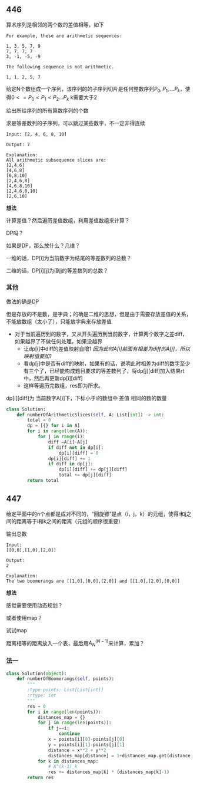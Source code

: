 ## 446

算术序列是相邻的两个数的差值相等，如下

```
For example, these are arithmetic sequences:

1, 3, 5, 7, 9
7, 7, 7, 7
3, -1, -5, -9

The following sequence is not arithmetic.

1, 1, 2, 5, 7
```

给定N个数组成一个序列，该序列的的子序列切片是任何整数序列$P_0,P_1,\dots P_k$，使得$0<=P_0 < P_1 <P_2 \dots P_k$ k需要大于2

给出所给序列的所有算数序列的个数

求是等差数列的子序列，可以跳过某些数字，不一定非得连续

```
Input: [2, 4, 6, 8, 10]

Output: 7

Explanation:
All arithmetic subsequence slices are:
[2,4,6]
[4,6,8]
[6,8,10]
[2,4,6,8]
[4,6,8,10]
[2,4,6,8,10]
[2,6,10]
```

**想法**

计算差值？然后遍历差值数组，利用差值数组来计算？

DP吗？

如果是DP，那么放什么？几维？

一维的话，DP[i]为当前数字为结尾的等差数列的总数？

二维的话，DP[i][j]为i到j的等差数列的总数？

### 其他

做法的确是DP

但是存放的不是数，是字典；的确是二维的思想，但是由于需要存放差值的关系，不能放数组（太小了），只能放字典来存放差值

* 对于当前遍历到的数字，又从开头遍历到当前数字，计算两个数字之差diff，如果越界了不做任何处理，如果没越界
    * 让dp[i]中diff的差值映射自增1  *因为此时A[i]前面有相差为diff的A[j]，所以映射值要加1*
    * 看dp[j]中是否有diff的映射，如果有的话，说明此时相差为diff的数字至少有三个了，已经能构成题目要求的等差数列了，将dp[j][diff]加入结果rt中，然后再更新dp[i][diff]
    * 这样等遍历完数组，res即为所求。

dp[i][diff]为 当前数字A[i]下，下标小于i的数组中 差值 相同的数的数量


```py
class Solution:
    def numberOfArithmeticSlices(self, A: List[int]) -> int:
        total = 0
        dp = [{} for i in A]
        for i in range(len(A)):
            for j in range(i):
                diff =A[i]-A[j] 
                if diff not in dp[i]:
                    dp[i][diff] = 0
                dp[i][diff] += 1
                if diff in dp[j]:
                    dp[i][diff] += dp[j][diff]
                    total += dp[j][diff]
        return total
```

## 447

给定平面中的n个点都是成对不同的，“回旋镖”是点（i，j，k）的元组，使得i和j之间的距离等于i和k之间的距离（元组的顺序很重要）


输出总数

```
Input:
[[0,0],[1,0],[2,0]]

Output:
2

Explanation:
The two boomerangs are [[1,0],[0,0],[2,0]] and [[1,0],[2,0],[0,0]]
```

**想法**

感觉需要使用动态规划？

或者使用map？

试试map

距离相等的距离放入一个表，最后用$A_N^(N-1)$来计算，累加？

### 法一

```py
class Solution(object):
    def numberOfBoomerangs(self, points):
        """
        :type points: List[List[int]]
        :rtype: int
        """
        res = 0
        for i in range(len(points)):
            distances_map = {}
            for j in range(len(points)):
                if j==i:
                    continue
                x = points[i][0]-points[j][0]
                y = points[i][1]-points[j][1]
                distance = x**2 + y**2
                distances_map[distance] = 1+distances_map.get(distance,0)                                
            for k in distances_map:
                # A^(k-1)_k
                res += distances_map[k] * (distances_map[k]-1)
        return res
```

